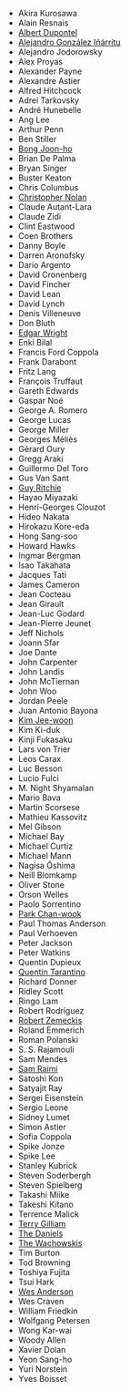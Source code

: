 - Akira Kurosawa
- Alain Resnais
- [Albert Dupontel](https://en.wikipedia.org/wiki/Albert_Dupontel#As_filmmaker)
- [Alejandro González Iñárritu](https://en.wikipedia.org/wiki/Alejandro_Gonz%C3%A1lez_I%C3%B1%C3%A1rritu#Filmography)
- Alejandro Jodorowsky
- Alex Proyas
- Alexander Payne
- Alexandre Astier
- Alfred Hitchcock
- Adrei Tarkovsky
- André Hunebelle
- Ang Lee
- Arthur Penn
- Ben Stiller
- [Bong Joon-ho](https://en.wikipedia.org/wiki/Bong_Joon-ho#Feature_films)
- Brian De Palma
- Bryan Singer
- Buster Keaton
- Chris Columbus
- [Christopher Nolan](https://en.wikipedia.org/wiki/Christopher_Nolan_filmography#Films)
- Claude Autant-Lara
- Claude Zidi
- Clint Eastwood
- Coen Brothers
- Danny Boyle
- Darren Aronofsky
- Dario Argento
- David Cronenberg
- David Fincher
- David Lean
- David Lynch
- Denis Villeneuve
- Don Bluth
- [Edgar Wright](https://en.wikipedia.org/wiki/Edgar_Wright#Film)
- Enki Bilal
- Francis Ford Coppola
- Frank Darabont
- Fritz Lang
- François Truffaut
- Gareth Edwards
- Gaspar Noé
- George A. Romero
- George Lucas
- George Miller
- Georges Méliès
- Gérard Oury
- Gregg Araki
- Guillermo Del Toro
- Gus Van Sant
- [Guy Ritchie](https://en.wikipedia.org/wiki/Guy_Ritchie#Film)
- Hayao Miyazaki
- Henri-Georges Clouzot
- Hideo Nakata
- Hirokazu Kore-eda
- Hong Sang-soo
- Howard Hawks
- Ingmar Bergman
- Isao Takahata
- Jacques Tati
- James Cameron
- Jean Cocteau
- Jean Girault
- Jean-Luc Godard
- Jean-Pierre Jeunet
- Jeff Nichols
- Joann Sfar
- Joe Dante
- John Carpenter
- John Landis
- John McTiernan
- John Woo
- Jordan Peele
- Juan Antonio Bayona
- [Kim Jee-woon](https://en.wikipedia.org/wiki/Kim_Jee-woon#Feature_film)
- Kim Ki-duk
- Kinji Fukasaku
- Lars von Trier
- Leos Carax
- Luc Besson
- Lucio Fulci
- M. Night Shyamalan
- Mario Bava
- Martin Scorsese
- Mathieu Kassovitz
- Mel Gibson
- Michael Bay
- Michael Curtiz
- Michael Mann
- Nagisa Ōshima
- Neill Blomkamp
- Oliver Stone
- Orson Welles
- Paolo Sorrentino
- [Park Chan-wook](https://en.wikipedia.org/wiki/Park_Chan-wook#Films)
- Paul Thomas Anderson
- Paul Verhoeven
- Peter Jackson
- Peter Watkins
- Quentin Dupieux
- [Quentin Tarantino](https://en.wikipedia.org/wiki/Quentin_Tarantino_filmography#Film)
- Richard Donner
- Ridley Scott
- Ringo Lam
- Robert Rodriguez
- [Robert Zemeckis](https://en.wikipedia.org/wiki/Robert_Zemeckis#Film)
- Roland Emmerich
- Roman Polanski
- S. S. Rajamouli
- Sam Mendes
- [Sam Raimi](https://en.wikipedia.org/wiki/Sam_Raimi#Film_2)
- Satoshi Kon
- Satyajit Ray
- Sergei Eisenstein
- Sergio Leone
- Sidney Lumet
- Simon Astier
- Sofia Coppola
- Spike Jonze
- Spike Lee
- Stanley Kubrick
- Steven Soderbergh
- Steven Spielberg
- Takashi Miike
- Takeshi Kitano
- Terrence Malick
- [Terry Gilliam](https://en.wikipedia.org/wiki/Terry_Gilliam_filmography#Films)
- [The Daniels](https://en.wikipedia.org/wiki/Daniels_(directors)#Feature_films)
- [The Wachowskis](https://en.wikipedia.org/wiki/The_Wachowskis#Films)
- Tim Burton
- Tod Browning
- Toshiya Fujita
- Tsui Hark
- [Wes Anderson](https://en.wikipedia.org/wiki/Wes_Anderson#Feature_films)
- Wes Craven
- William Friedkin
- Wolfgang Petersen
- Wong Kar-wai
- Woody Allen
- Xavier Dolan
- Yeon Sang-ho
- Yuri Norstein
- Yves Boisset

